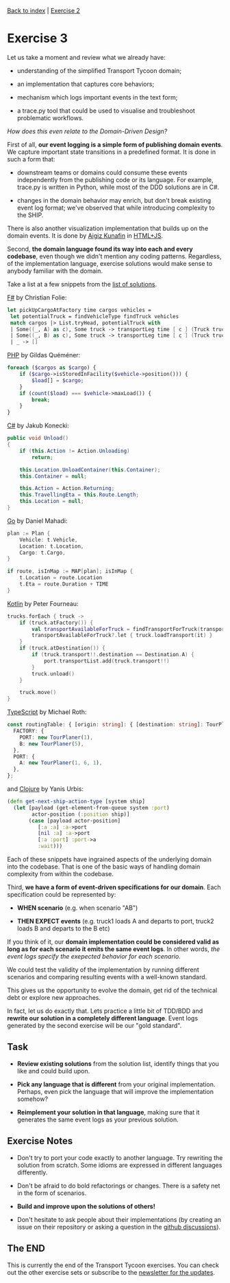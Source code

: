 [Back to index](../README.md) | [Exercise 2](transport-tycoon-2.md)

# Exercise 3

Let us take a moment and review what we already have:

- understanding of the simplified Transport Tycoon domain;

- an implementation that captures core behaviors;

- mechanism which logs important events in the text form;

- a trace.py tool that could be used to visualise and troubleshoot problematic workflows.

*How does this even relate to the Domain-Driven Design?*

First of all, **our event logging is a simple form of publishing domain events**. We capture important state transitions
in a predefined format. It is done in such a form that:

- downstream teams or domains could consume these events independently from the publishing code or its language. For
  example, trace.py is written in Python, while most of the DDD solutions are in C#.

- changes in the domain behavior may enrich, but don't break existing event log format; we've observed that while
  introducing complexity to the SHIP.

There is also another visualization implementation that builds up on the domain events. It is done
by [Aigiz Kunafin](https://github.com/AigizK/)
in [HTML+JS](https://github.com/AigizK/transport-tycoon/blob/master/transport_visulazation/index.html).

Second, **the domain language found its way into each and every codebase**, even though we didn't mention any coding
patterns. Regardless, of the implementation language, exercise solutions would make sense to anybody familiar with the
domain.

Take a list at a few snippets from
the [list of solutions](https://github.com/Softwarepark/exercises/blob/master/transport-tycoon/README.md).

[F#](https://github.com/Nagelfar/ddd-exercises/blob/master/exercise2/Exercise2.fs#L106-L111) by Christian Folie:

```fsharp
let pickUpCargoAtFactory time cargos vehicles =
 let potentialTruck = findVehicleType findTruck vehicles
 match cargos |> List.tryHead, potentialTruck with
 | Some((_, A) as c), Some truck -> transportLeg time [ c ] (Truck truck) Factory Port
 | Some((_, B) as c), Some truck -> transportLeg time [ c ] (Truck truck) Factory (Warehouse B)
 | _ -> []
```

[PHP](https://github.com/gquemener/TransportTycoon/blob/master/src/TransportTycoon/Domain/Model/Operation/LoadCargoInAvailableVehicle.php#L22-L29)
by Gildas Quéméner:

```php
foreach ($cargos as $cargo) {
    if ($cargo->isStoredInFacility($vehicle->position())) {
        $load[] = $cargo;
    }
    if (count($load) === $vehicle->maxLoad()) {
        break;
    }
}
```

[C#](https://github.com/jkonecki/SoftwarePark/blob/master/TransportTycoon/TransportTycoon/Vehicle.cs#L63-L74) by Jakub
Konecki:

```csharp
public void Unload()
{
    if (this.Action != Action.Unloading)
        return;

    this.Location.UnloadContainer(this.Container);
    this.Container = null;

    this.Action = Action.Returning;
    this.TravellingEta = this.Route.Length;
    this.Location = null;
}
```

[Go](https://github.com/danielmahadi/transport-tycoon-go/blob/exercises/1/main.go#L99-L108) by Daniel Mahadi:

```go
plan := Plan {
    Vehicle: t.Vehicle,
    Location: t.Location,
    Cargo: t.Cargo,
}

if route, isInMap := MAP[plan]; isInMap {
    t.Location = route.Location
    t.Eta = route.Duration + TIME
}
```

[Kotlin](https://github.com/pfournea/transport-tycoon/blob/master/src/main/kotlin/be/transporttycoon/transporttycoon/TransportService.kt#L13-L26)
by Peter Fourneau:

```kotlin
trucks.forEach { truck ->
    if (truck.atFactory()) {
        val transportAvailableForTruck = findTransportForTruck(transportList)
        transportAvailableForTruck?.let { truck.loadTransport(it) }
    }
    if (truck.atDestination()) {
        if (truck.transport!!.destination == Destination.A) {
            port.transportList.add(truck.transport!!)
        }
        truck.unload()
    }

    truck.move()
}
```

[TypeScript](https://github.com/mrothNET/transport-tycoon-exercises/blob/master/exercise2/src/routing.ts#L4-L12) by
Michael Roth:

```typescript
const routingTable: { [origin: string]: { [destination: string]: TourPlaner } } = {
  FACTORY: {
    PORT: new TourPlaner(1),
    B: new TourPlaner(5),
  },
  PORT: {
    A: new TourPlaner(1, 6, 1),
  },
};
```

and [Clojure](https://github.com/yanisurbis/transport-tycoon/blob/master/src/transport_tycoon/core.clj#L103-L110) by
Yanis Urbis:

```clojure
(defn get-next-ship-action-type [system ship]
  (let [payload (get-element-from-queue system :port)
        actor-position (:position ship)]
       (case [payload actor-position]
          [:a :a] :a->port
          [nil :a] :a->port
          [:a :port] :port->a
          :wait)))
```

Each of these snippets have ingrained aspects of the underlying domain into the codebase. That is one of the basic ways
of handling domain complexity from within the codebase.

Third, **we have a form of event-driven specifications for our domain**. Each specification could be represented by:

- **WHEN scenario** (e.g. when scenario "AB")

- **THEN EXPECT events** (e.g. truck1 loads A and departs to port, truck2 loads B and departs to the B etc)

If you think of it, our **domain implementation could be considered valid as long as for each scenario it emits the same
event logs**. In other words, *the event logs specify the exepected behavior for each scenario*.

We could test the validity of the implementation by running different scenarios and comparing resulting events with a
well-known standard.

This gives us the opportunity to evolve the domain, get rid of the technical debt or explore new approaches.

In fact, let us do exactly that. Lets practice a little bit of TDD/BDD and **rewrite our solution in a completely
different language**. Event logs generated by the second exercise will be our "gold standard".

## Task

- **Review existing solutions** from the solution list, identify things that you like and could build upon.

- **Pick any language that is different** from your original implementation. Perhaps, even pick the language that will
  improve the implementation somehow?

- **Reimplement your solution in that language**, making sure that it generates the same event logs as your previous
  solution.

## Exercise Notes

- Don't try to port your code exactly to another language. Try rewriting the solution from scratch. Some idioms are
  expressed in different languages differently.

- Don't be afraid to do bold refactorings or changes. There is a safety net in the form of scenarios.

- **Build and improve upon the solutions of others!**

- Don't hesitate to ask people about their implementations (by creating an issue on their repository or asking a
  question in the [github discussions](https://github.com/orgs/ddd-exercises/teams/tt/discussions)).

## The END

This is currently the end of the Transport Tycoon exercises. You can check out the other exercise sets or subscribe to
the [newsletter for the updates](https://tinyletter.com/softwarepark).
